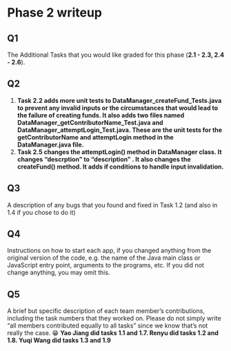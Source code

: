 # Phase 2 writeup
## Q1
The Additional Tasks that you would like graded for this phase (**2.1 - 2.3, 2.4 - 2.6**).

## Q2
1. **Task 2.2 adds more unit tests to DataManager_createFund_Tests.java to prevent any invalid inputs or the circumstances that would lead to the failure of creating funds. It also adds two files named DataManager_getContributorName_Test.java and DataManager_attemptLogin_Test.java. These are the unit tests for the getContributorName and attemptLogin method in the DataManager.java file.**
2. **Task 2.5 changes the attemptLogin() method in DataManager class. It changes “descrption” to “description” . It also changes the createFund() method. It adds if conditions to handle input invalidation.**


## Q3
A description of any bugs that you found and fixed in Task 1.2 (and also in 1.4 if you chose to do it)

## Q4
Instructions on how to start each app, if you changed anything from the original version of the code, e.g. the name of the Java main class or JavaScript entry point, arguments to the programs, etc. If you did not change anything, you may omit this.

## Q5
A brief but specific description of each team member’s contributions, including the task numbers that they worked on. Please do not simply write “all members contributed equally to all tasks” since we know that’s not really the case. 😁
**Yao Jiang did tasks 1.1 and 1.7.
Renyu did tasks 1.2 and 1.8. 
Yuqi Wang did tasks 1.3 and 1.9**
